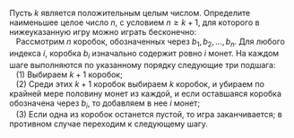 Пусть $k$ является положительным целым числом. Определите наименьшее целое число $n$, с условием $n\ge k+1$, для которого в нижеуказанную игру можно играть бесконечно:
<br>&nbsp;&nbsp;&nbsp;Рассмотрим $n$ коробок, обозначенных через ${{b}_{1}},{{b}_{2}}, \ldots , {{b}_{n}}$. Для любого индекса $i$, коробка ${{b}_{i}}$ изначально содержит ровно $i$ монет. На каждом шаге выполняются по указанному порядку следующие три подшага:
<br>&nbsp;&nbsp;&nbsp;(1) Выбираем $k+1$ коробок;
<br>&nbsp;&nbsp;&nbsp;(2) Среди этих $k+1$ коробок выбираем $k$ коробок, и убираем по крайней мере половину монет из каждой, и если оставшаяся коробка обозначена через ${{b}_{i}}$, то добавляем в нее $i$ монет;
<br>&nbsp;&nbsp;&nbsp;(3) Если одна из коробок останется пустой, то игра заканчивается; в противном случае переходим к следующему шагу.